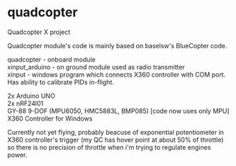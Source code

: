# quadcopter
Quadcopter X project

Quadcopter module's code is mainly based on baselsw's BlueCopter code.

quadcopter - onboard module<br>
xinput_arduino - on ground module used as radio transmitter<br>
xinput - windows program which connects X360 controller with COM port. Has ability to calibrate PIDs in-flight.

2x Arduino UNO<br>
2x nRF24l01<br>
GY-88 9-DOF (MPU6050, HMC5883L, BMP085) [code now uses only MPU]<br>
X360 Controller for Windows <br>

Currently not yet flying, probably beacuse of exponential potentiometer in X360 controller's trigger (my QC has hover point at about 50% of throttle) so there is no precision of throttle when i'm trying to regulate engines power.
